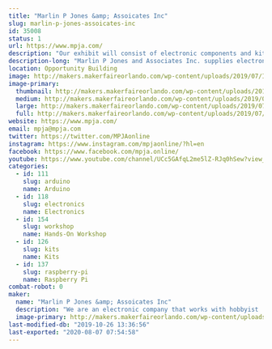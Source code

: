 ```yaml
---
title: "Marlin P Jones &amp; Assoicates Inc"
slug: marlin-p-jones-assoicates-inc
id: 35008
status: 1
url: https://www.mpja.com/
description: "Our exhibit will consist of electronic components and kits for the kids. Along with hands on projects that  the kids can build on site. and see the what Scientific principles can do. "
description-long: "Marlin P Jones and Associates Inc. supplies electronic parts and components to the hobbyist and industrial world. We will have our catalog of supplies available for the interested individuals. We will have supplies available for purchase along with projects that the kids can purchase and build on sight. We also will have hands on items where the kids can see what scientific principles can do."
location: Opportunity Building
image: http://makers.makerfaireorlando.com/wp-content/uploads/2019/07/IMG_5315.jpg
image-primary:
  thumbnail: http://makers.makerfaireorlando.com/wp-content/uploads/2019/07/IMG_5315-150x150.jpg
  medium: http://makers.makerfaireorlando.com/wp-content/uploads/2019/07/IMG_5315-300x225.jpg
  large: http://makers.makerfaireorlando.com/wp-content/uploads/2019/07/IMG_5315.jpg
  full: http://makers.makerfaireorlando.com/wp-content/uploads/2019/07/IMG_5315.jpg
website: https://www.mpja.com/
email: mpja@mpja.com
twitter: https://twitter.com/MPJAonline
instagram: https://www.instagram.com/mpjaonline/?hl=en
facebook: https://www.facebook.com/mpja.online/
youtube: https://www.youtube.com/channel/UCc5GAfqL2me5lZ-RJq0hSew?view_as=subscriber
categories:
  - id: 111
    slug: arduino
    name: Arduino
  - id: 118
    slug: electronics
    name: Electronics
  - id: 154
    slug: workshop
    name: Hands-On Workshop
  - id: 126
    slug: kits
    name: Kits
  - id: 137
    slug: raspberry-pi
    name: Raspberry Pi
combat-robot: 0
maker:
  name: "Marlin P Jones &amp; Assoicates Inc"
  description: "We are an electronic company that works with hobbyist  and Makers with parts and supplies. We have kits for the kids to create there own items. We supply soldering irons and accessories for the kid to learn how to solder and work with electronics. "
  image-primary: http://makers.makerfaireorlando.com/wp-content/uploads/2019/07/63019_391470484283765_520449786_n.jpg
last-modified-db: "2019-10-26 13:36:56"
last-exported: "2020-08-07 07:54:58"
---
```

